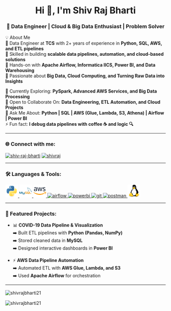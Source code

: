 <h1 align="center">Hi 👋, I'm Shiv Raj Bharti</h1>
<h3 align="center">🚀 Data Engineer | Cloud & Big Data Enthusiast | Problem Solver</h3>

💡 About Me  
🔹 Data Engineer at **TCS** with 2+ years of experience in **Python, SQL, AWS, and ETL pipelines**  
🔹 Skilled in building **scalable data pipelines, automation, and cloud-based solutions**  
🔹 Hands-on with **Apache Airflow, Informatica IICS, Power BI, and Data Warehousing**  
🔹 Passionate about **Big Data, Cloud Computing, and Turning Raw Data into Insights**  

🌱 Currently Exploring: **PySpark, Advanced AWS Services, and Big Data Processing**  
👯 Open to Collaborate On: **Data Engineering, ETL Automation, and Cloud Projects**  
💬 Ask Me About: **Python | SQL | AWS (Glue, Lambda, S3, Athena) | Airflow | Power BI**  
⚡ Fun fact: **I debug data pipelines with coffee ☕ and logic 🔍**  

---

<h3 align="left">🌐 Connect with me:</h3>
<p align="left">
<a href="https://linkedin.com/in/shiv-raj-bharti-36a587195" target="blank"><img align="center" src="https://raw.githubusercontent.com/rahuldkjain/github-profile-readme-generator/master/src/images/icons/Social/linked-in-alt.svg" alt="shiv-raj-bharti" height="30" width="40" /></a>
<a href="https://auth.geeksforgeeks.org/user/" target="blank"><img align="center" src="https://raw.githubusercontent.com/rahuldkjain/github-profile-readme-generator/master/src/images/icons/Social/geeks-for-geeks.svg" alt="shivraj" height="30" width="40" /></a>
</p>

---

<h3 align="left">🛠️ Languages & Tools:</h3>
<p align="left"> 
<a href="https://www.python.org/" target="_blank"> <img src="https://raw.githubusercontent.com/devicons/devicon/master/icons/python/python-original.svg" alt="python" width="40" height="40"/> </a> 
<a href="https://www.mysql.com/" target="_blank"> <img src="https://raw.githubusercontent.com/devicons/devicon/master/icons/mysql/mysql-original-wordmark.svg" alt="mysql" width="40" height="40"/> </a> 
<a href="https://aws.amazon.com/" target="_blank"> <img src="https://raw.githubusercontent.com/devicons/devicon/master/icons/amazonwebservices/amazonwebservices-original-wordmark.svg" alt="aws" width="40" height="40"/> </a> 
<a href="https://airflow.apache.org/" target="_blank"> <img src="https://airflow.apache.org/images/feature-image.png" alt="airflow" width="40" height="40"/> </a> 
<a href="https://powerbi.microsoft.com/" target="_blank"> <img src="https://www.vectorlogo.zone/logos/microsoft_powerbi/microsoft_powerbi-icon.svg" alt="powerbi" width="40" height="40"/> </a>
<a href="https://git-scm.com/" target="_blank"> <img src="https://www.vectorlogo.zone/logos/git-scm/git-scm-icon.svg" alt="git" width="40" height="40"/> </a> 
<a href="https://www.postman.com/" target="_blank"> <img src="https://www.vectorlogo.zone/logos/getpostman/getpostman-icon.svg" alt="postman" width="40" height="40"/> </a>
<a href="https://www.linux.org/" target="_blank"> <img src="https://raw.githubusercontent.com/devicons/devicon/master/icons/linux/linux-original.svg" alt="linux" width="40" height="40"/> </a>
</p>

---

<h3 align="left">📌 Featured Projects:</h3>

- 📊 **COVID-19 Data Pipeline & Visualization**  
  ➡️ Built ETL pipelines with **Python (Pandas, NumPy)**  
  ➡️ Stored cleaned data in **MySQL**  
  ➡️ Designed interactive dashboards in **Power BI**  

- ⚡ **AWS Data Pipeline Automation**  
  ➡️ Automated ETL with **AWS Glue, Lambda, and S3**  
  ➡️ Used **Apache Airflow** for orchestration  

---

<p><img align="center" src="https://github-readme-stats.vercel.app/api/top-langs?username=shivrajbharti21&show_icons=true&locale=en&layout=compact" alt="shivrajbharti21" /></p>
<p><img align="center" src="https://github-readme-stats.vercel.app/api?username=shivrajbharti21&show_icons=true&locale=en" alt="shivrajbharti21" /></p>
